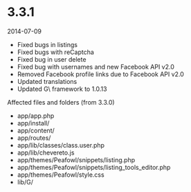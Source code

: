 # 3.3.1

2014-07-09

- Fixed bugs in listings
- Fixed bugs with reCaptcha
- Fixed bug in user delete
- Fixed bug with usernames and new Facebook API v2.0
- Removed Facebook profile links due to Facebook API v2.0
- Updated translations
- Updated G\ framework to 1.0.13

Affected files and folders (from 3.3.0)

- app/app.php
- app/install/
- app/content/
- app/routes/
- app/lib/classes/class.user.php
- app/lib/chevereto.js
- app/themes/Peafowl/snippets/listing.php
- app/themes/Peafowl/snippets/listing_tools_editor.php
- app/themes/Peafowl/style.css
- lib/G/
